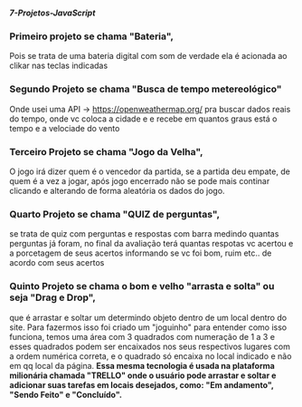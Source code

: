 ##### 7-Projetos-JavaScript

### Primeiro projeto se chama "Bateria", 
Pois se trata de uma bateria digital com som de verdade
ela é acionada ao clikar nas teclas indicadas

### Segundo Projeto se chama "Busca de tempo metereológico" 
Onde usei uma API -> <https://openweathermap.org/> pra buscar dados reais do tempo, onde vc coloca a cidade e e recebe em quantos graus está o tempo e a velociade do vento

### Terceiro Projeto se chama "Jogo da Velha", 
O jogo irá dizer quem é o vencedor da partida,
se a partida deu empate, de quem é a vez a jogar, após jogo encerrado não se pode mais
continar clicando e alterando de forma aleatória os dados do jogo.

### Quarto Projeto se chama "QUIZ de perguntas", 
se trata de quiz com perguntas e respostas com barra medindo quantas perguntas já foram, no final da avaliação terá quantas respotas
vc acertou e a porcetagem de seus acertos informando se vc foi bom, ruim etc.. de acordo com seus acertos

### Quinto Projeto se chama o bom e velho "arrasta e solta" ou seja "Drag e Drop", 
que é arrastar e soltar um determindo objeto dentro de um local dentro do site. Para fazermos isso foi criado um "joguinho" para entender como isso funciona, temos uma área com 3 quadrados com numeração de 1 a 3 e esses quadrados podem ser encaixados nos seus respectivos lugares com a ordem numérica correta, e o quadrado só encaixa no local indicado e não em qq local da página.
__Essa mesma tecnologia é usada na plataforma milionária chamada "TRELLO" onde o usuário pode arrastar e soltar e adicionar suas tarefas em locais desejados, como: "Em andamento", "Sendo Feito" e "Concluído".__
